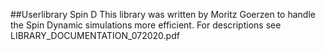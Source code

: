 ##Userlibrary Spin D
This library was written by Moritz Goerzen to handle the Spin Dynamic simulations more efficient.
For descriptions see LIBRARY_DOCUMENTATION_072020.pdf